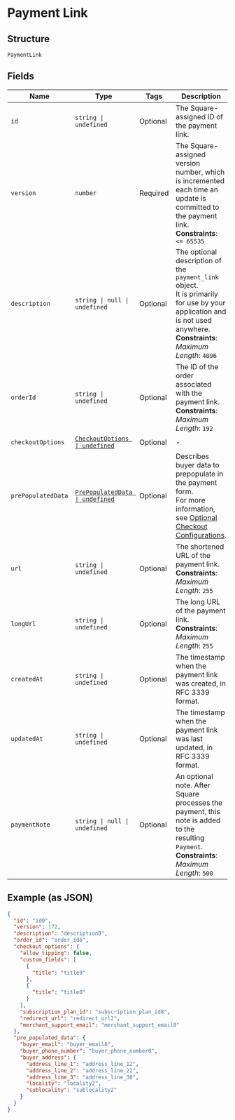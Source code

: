
# Payment Link

## Structure

`PaymentLink`

## Fields

| Name | Type | Tags | Description |
|  --- | --- | --- | --- |
| `id` | `string \| undefined` | Optional | The Square-assigned ID of the payment link. |
| `version` | `number` | Required | The Square-assigned version number, which is incremented each time an update is committed to the payment link.<br>**Constraints**: `<= 65535` |
| `description` | `string \| null \| undefined` | Optional | The optional description of the `payment_link` object.<br>It is primarily for use by your application and is not used anywhere.<br>**Constraints**: *Maximum Length*: `4096` |
| `orderId` | `string \| undefined` | Optional | The ID of the order associated with the payment link.<br>**Constraints**: *Maximum Length*: `192` |
| `checkoutOptions` | [`CheckoutOptions \| undefined`](../../doc/models/checkout-options.md) | Optional | - |
| `prePopulatedData` | [`PrePopulatedData \| undefined`](../../doc/models/pre-populated-data.md) | Optional | Describes buyer data to prepopulate in the payment form.<br>For more information,<br>see [Optional Checkout Configurations](https://developer.squareup.com/docs/checkout-api/optional-checkout-configurations). |
| `url` | `string \| undefined` | Optional | The shortened URL of the payment link.<br>**Constraints**: *Maximum Length*: `255` |
| `longUrl` | `string \| undefined` | Optional | The long URL of the payment link.<br>**Constraints**: *Maximum Length*: `255` |
| `createdAt` | `string \| undefined` | Optional | The timestamp when the payment link was created, in RFC 3339 format. |
| `updatedAt` | `string \| undefined` | Optional | The timestamp when the payment link was last updated, in RFC 3339 format. |
| `paymentNote` | `string \| null \| undefined` | Optional | An optional note. After Square processes the payment, this note is added to the<br>resulting `Payment`.<br>**Constraints**: *Maximum Length*: `500` |

## Example (as JSON)

```json
{
  "id": "id0",
  "version": 172,
  "description": "description0",
  "order_id": "order_id6",
  "checkout_options": {
    "allow_tipping": false,
    "custom_fields": [
      {
        "title": "title9"
      },
      {
        "title": "title0"
      }
    ],
    "subscription_plan_id": "subscription_plan_id8",
    "redirect_url": "redirect_url2",
    "merchant_support_email": "merchant_support_email8"
  },
  "pre_populated_data": {
    "buyer_email": "buyer_email8",
    "buyer_phone_number": "buyer_phone_number0",
    "buyer_address": {
      "address_line_1": "address_line_12",
      "address_line_2": "address_line_22",
      "address_line_3": "address_line_38",
      "locality": "locality2",
      "sublocality": "sublocality2"
    }
  }
}
```

